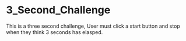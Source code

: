 # 3_Second_Challenge
This is a three second challenge, User must click a start button and stop when they think 3 seconds has elasped.
